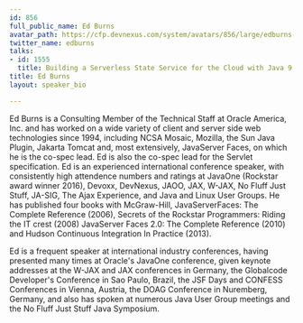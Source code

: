 ```yaml
---
id: 856
full_public_name: Ed Burns
avatar_path: https://cfp.devnexus.com/system/avatars/856/large/edburns-201311.jpg?1506843332
twitter_name: edburns
talks:
- id: 1555
  title: Building a Serverless State Service for the Cloud with Java 9
title: Ed Burns
layout: speaker_bio

---
```

Ed Burns is a Consulting Member of the Technical Staff at Oracle America, Inc. and has worked on a wide variety of client and server side web technologies since 1994, including NCSA Mosaic, Mozilla, the Sun Java Plugin, Jakarta Tomcat and, most extensively, JavaServer Faces, on which he is the co-spec lead. Ed is also the co-spec lead for the Servlet specification. Ed is an experienced international conference speaker, with consistently high attendence numbers and ratings at JavaOne (Rockstar award winner 2016), Devoxx, DevNexus, JAOO, JAX, W-JAX, No Fluff Just Stuff, JA-SIG, The Ajax Experience, and Java and Linux User Groups. He has published four books with McGraw-Hill, JavaServerFaces: The Complete Reference (2006), Secrets of the Rockstar Programmers: Riding the IT crest (2008) JavaServer Faces 2.0: The Complete Reference (2010) and Hudson Continuous Integration In Practice (2013).

Ed is a frequent speaker at international industry conferences, having presented many times at Oracle's JavaOne conference, given keynote addresses at the W-JAX and JAX conferences in Germany, the Globalcode Developer's Conference in Sao Paulo, Brazil, the JSF Days and CONFESS Conferences in Vienna, Austria, the DOAG Conference in Nuremberg, Germany, and also has spoken at numerous Java User Group meetings and the No Fluff Just Stuff Java Symposium. 
